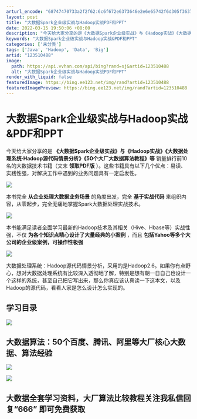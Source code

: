 ```yaml
---
arturl_encode: "68747470733a2f2f62:6c6f672e6373646e2e6e65742f6d305f36373737383130332f:61727469636c652f64657461696c732f313233353130343838"
layout: post
title: "大数据Spark企业级实战与Hadoop实战PDF和PPT"
date: 2022-03-15 19:50:06 +08:00
description: "今天给大家分享的是《大数据Spark企业级实战》与《Hadoop实战》《大数据处理系统·Hadoop"
keywords: "大数据Spark企业级实战与Hadoop实战&PDF和PPT"
categories: ['未分类']
tags: ['Java', 'Hadoop', 'Data', 'Big']
artid: "123510488"
image:
  path: https://api.vvhan.com/api/bing?rand=sj&artid=123510488
  alt: "大数据Spark企业级实战与Hadoop实战PDF和PPT"
render_with_liquid: false
featuredImage: https://bing.ee123.net/img/rand?artid=123510488
featuredImagePreview: https://bing.ee123.net/img/rand?artid=123510488
---
```


# 大数据Spark企业级实战与Hadoop实战&PDF和PPT

今天给大家分享的是
**《大数据Spark企业级实战》与《Hadoop实战》《大数据处理系统·Hadoop源代码情景分析》《50个大厂大数据算法教程》等**
销量排行前10名的大数据技术书籍（文末
**领取PDF版**
）。这些书籍具有以下几个优点：易读、实践性强，对解决工作中遇到的业务问题具有一定启发性。

![](https://i-blog.csdnimg.cn/blog_migrate/4c6762abb869a8ca3928a1543c6e60c7.png)

本书完全
**从企业处理大数据业务场景**
的角度出发，完全
**基于实战代码**
来组织内容，从零起步，完全无痛地掌握Spark大数据处理实战技术。

![](https://i-blog.csdnimg.cn/blog_migrate/ce274ba6ec836c4b8cffe39568e452f3.png)

本书能满足读者全面学习最新的Hadoop技术及其相关（Hive、Hbase等）实战性强，不仅
**为各个知识点精心设计了大量经典的小案例**
，而且
**包括Yahoo等多个大公司的企业级案例，可操作性极强**

![](https://i-blog.csdnimg.cn/blog_migrate/3020b8fc0b02730726d5427ce07c1297.png)

大数据处理系统：Hadoop源代码情景分析，采用的是Hadoop2.6。如果你有点野心，想对大数据处理系统有比较深入透彻地了解，特别是想有朝一日自己也设计一个这样的系统，甚至自己把它写出来，那么你真应该认真读一下这本文，以及 Hadoop的源代码，看看人家是怎么设计怎么实现的。

## 学习目录

![](https://i-blog.csdnimg.cn/blog_migrate/94ed30950cd18103454b52985d4d8f19.png)

## 大数据算法：50个百度、腾讯、阿里等大厂核心大数据、算法经验

![](https://i-blog.csdnimg.cn/blog_migrate/7de8cf777a6d9271bbad4d11fc7a7dd1.png)

![](https://i-blog.csdnimg.cn/blog_migrate/a67c34e892b462c0a3f673fd12053229.png)

## 大数据全套学习资料，大厂算法比较教程关注我私信回复“666” 即可免费获取